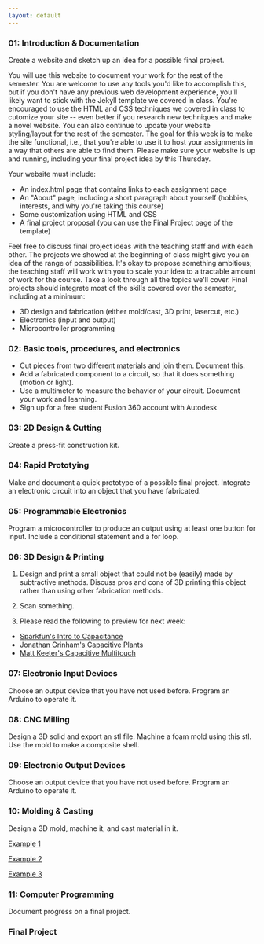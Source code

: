 ```yaml
---
layout: default
---
```


### 01: Introduction & Documentation

Create a website and sketch up an idea for a possible final project.

You will use this website to document your work for the rest of the semester. You are welcome to use any tools you'd like to accomplish this, but if you don't have any previous web development experience, you'll likely want to stick with the Jekyll template we covered in class. You're encouraged to use the HTML and CSS techniques we covered in class to cutomize your site -- even better if you research new techniques and make a novel website. You can also continue to update your website styling/layout for the rest of the semester. The goal for this week is to make the site functional, i.e., that you're able to use it to host your assignments in a way that others are able to find them. Please make sure your website is up and running, including your final project idea by this Thursday.

Your website must include:

- An index.html page that contains links to each assignment page
- An "About" page, including a short paragraph about yourself (hobbies, interests, and why you're taking this course)
- Some customization using HTML and CSS
- A final project proposal (you can use the Final Project page of the template)

Feel free to discuss final project ideas with the teaching staff and with each other. The projects we showed at the beginning of class might give you an idea of the range of possibilities. It's okay to propose something ambitious; the teaching staff will work with you to scale your idea to a tractable amount of work for the course. Take a look through all the topics we'll cover. Final projects should integrate most of the skills covered over the semester, including at a minimum:

- 3D design and fabrication (either mold/cast, 3D print, lasercut, etc.)
- Electronics (input and output)
- Microcontroller programming

### 02: Basic tools, procedures, and electronics

- Cut pieces from two different materials and join them. Document this.
- Add a fabricated component to a circuit, so that it does something (motion or light).
- Use a multimeter to measure the behavior of your circuit. Document your work and learning.
- Sign up for a free student Fusion 360 account with Autodesk

### 03: 2D Design & Cutting

Create a press-fit construction kit.

### 04: Rapid Prototying

Make and document a quick prototype of a possible final project. Integrate an electronic circuit into an object that you have fabricated.

### 05: Programmable Electronics

Program a microcontroller to produce an output using at least one button for input. Include a conditional statement and a for loop.

### 06: 3D Design & Printing

1. Design and print a small object that could not be (easily) made by subtractive methods. Discuss pros and cons of 3D printing this object rather than using other fabrication methods.

2. Scan something.

3. Please read the following to preview for next week:

- [Sparkfun's Intro to Capacitance](https://learn.sparkfun.com/tutorials/capacitors/all)
- [Jonathan Grinham's Capacitive Plants](http://fab.cba.mit.edu/classes/863.13/people/Jonathan_Grinham/index.html)
- [Matt Keeter's Capacitive Multitouch](http://fab.cba.mit.edu/classes/863.11/people/matthew.keeter/multitouch/index.html)

### 07: Electronic Input Devices

Choose an output device that you have not used before. Program an Arduino to operate it.

### 08: CNC Milling

Design a 3D solid and export an stl file.
Machine a foam mold using this stl.
Use the mold to make a composite shell.

### 09: Electronic Output Devices

Choose an output device that you have not used before. Program an Arduino to operate it.

### 10: Molding & Casting

Design a 3D mold, machine it, and cast material in it.

[Example 1](https://nathanmelenbrink.github.io/intro-dig-fab/10_casting/index.html)

[Example 2](https://nathanmelenbrink.github.io/intro-dig-fab/10_casting/index.html)

[Example 3](https://nathanmelenbrink.github.io/intro-dig-fab/10_casting/index.html)

### 11: Computer Programming

Document progress on a final project.

### Final Project
